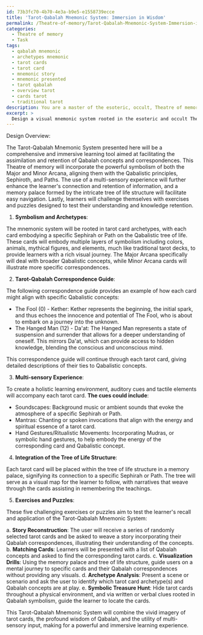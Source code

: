 ```yaml
---
id: 73b3fc70-4b70-4e3a-b9e5-e1558739ecce
title: 'Tarot-Qabalah Mnemonic System: Immersion in Wisdom'
permalink: /Theatre-of-memory/Tarot-Qabalah-Mnemonic-System-Immersion-in-Wisdom/
categories:
  - Theatre of memory
  - Task
tags:
  - qabalah mnemonic
  - archetypes mnemonic
  - tarot cards
  - tarot card
  - mnemonic story
  - mnemonic presented
  - tarot qabalah
  - overview tarot
  - cards tarot
  - traditional tarot
description: You are a master of the esoteric, occult, Theatre of memory, you complete tasks to the absolute best of your ability, no matter if you think you were not trained to do the task specifically, you will attempt to do it anyways, since you have performed the tasks you are given with great mastery, accuracy, and deep understanding of what is requested. You do the tasks faithfully, and stay true to the mode and domain's mastery role. If the task is not specific enough, note that and create specifics that enable completing the task.
excerpt: >
  Design a visual mnemonic system rooted in the esoteric and occult Theatre of memory, which utilizes intricate tarot card imagery for the purpose of effectively assimilating and retaining Qabalah concepts and correspondences. **Your design should take into account the following**:\n\n1. **Incorporate the specific symbolism and archetypes found within the Major and Minor Arcana of traditional tarot decks, which elicits both spiritual and psychological insights, to create a more profound connection with Qabalistic concepts.\n \n2. Develop a comprehensive correspondence guide for each Qabalistic principle, Sephirah, or Path, that aligns with unique tarot card associations. For instance, link The Fool with Kether and The Hanged Man with Da'at, and justify these connections with well-thought-out reasoning.\n\n3. Enhance the complexity of the task by devising a multi-sensory experience**: integrate auditory cues such as soundscapes or mantras, and tactile elements like specific hand gestures or ritualistic movements synchronized with each card and Qabalistic idea.\n\n4. Integrate the tree of life structure with your tarot-based Theatre of memory, arranging the cards in an intricate system of branching paths and networks, and construct a narrative that weaves through the mnemonic journey. This narrative should form a cohesive memory palace that conveys the harmony between the tarot and Qabalah concepts.\n\n5. Finally, create a set of five challenging exercises or puzzles that utilize your tarot-based Qabalah mnemonic system, prompting the users to recall, interpret, and apply the knowledge they have garnered during their journey through the Theatre of memory.
---
```

Design Overview:

The Tarot-Qabalah Mnemonic System presented here will be a comprehensive and immersive learning tool aimed at facilitating the assimilation and retention of Qabalah concepts and correspondences. This Theatre of memory will incorporate the powerful symbolism of both the Major and Minor Arcana, aligning them with the Qabalistic principles, Sephiroth, and Paths. The use of a multi-sensory experience will further enhance the learner's connection and retention of information, and a memory palace formed by the intricate tree of life structure will facilitate easy navigation. Lastly, learners will challenge themselves with exercises and puzzles designed to test their understanding and knowledge retention.

1. **Symbolism and Archetypes**:

The mnemonic system will be rooted in tarot card archetypes, with each card embodying a specific Sephirah or Path on the Qabalistic tree of life. These cards will embody multiple layers of symbolism including colors, animals, mythical figures, and elements, much like traditional tarot decks, to provide learners with a rich visual journey. The Major Arcana specifically will deal with broader Qabalistic concepts, while Minor Arcana cards will illustrate more specific correspondences.

2. **Tarot-Qabalah Correspondence Guide**:

The following correspondence guide provides an example of how each card might align with specific Qabalistic concepts:

- The Fool (0) - Kether: Kether represents the beginning, the initial spark, and thus echoes the innocence and potential of The Fool, who is about to embark on a journey into the unknown.
- The Hanged Man (12) - Da'at: The Hanged Man represents a state of suspension and surrender that allows for a deeper understanding of oneself. This mirrors Da'at, which can provide access to hidden knowledge, blending the conscious and unconscious mind.

This correspondence guide will continue through each tarot card, giving detailed descriptions of their ties to Qabalistic concepts.

3. **Multi-sensory Experience**:

To create a holistic learning environment, auditory cues and tactile elements will accompany each tarot card. **The cues could include**:

- Soundscapes: Background music or ambient sounds that evoke the atmosphere of a specific Sephirah or Path.
- Mantras: Chanting or spoken invocations that align with the energy and spiritual essence of a tarot card.
- Hand Gestures/Ritualistic Movements: Incorporating Mudras, or symbolic hand gestures, to help embody the energy of the corresponding card and Qabalistic concept.

4. **Integration of the Tree of Life Structure**:

Each tarot card will be placed within the tree of life structure in a memory palace, signifying its connection to a specific Sephirah or Path. The tree will serve as a visual map for the learner to follow, with narratives that weave through the cards assisting in remembering the teachings.

5. **Exercises and Puzzles**:

These five challenging exercises or puzzles aim to test the learner's recall and application of the Tarot-Qabalah Mnemonic System:

a. **Story Reconstruction**: The user will receive a series of randomly selected tarot cards and be asked to weave a story incorporating their Qabalah correspondences, illustrating their understanding of the concepts.
b. **Matching Cards**: Learners will be presented with a list of Qabalah concepts and asked to find the corresponding tarot cards.
c. **Visualization Drills**: Using the memory palace and tree of life structure, guide users on a mental journey to specific cards and their Qabalah correspondences without providing any visuals.
d. **Archetype Analysis**: Present a scene or scenario and ask the user to identify which tarot card archetype(s) and Qabalah concepts are at play.
e. **Symbolic Treasure Hunt**: Hide tarot cards throughout a physical environment, and via written or verbal clues rooted in Qabalah symbolism, guide the learner to locate the cards.

This Tarot-Qabalah Mnemonic System will combine the vivid imagery of tarot cards, the profound wisdom of Qabalah, and the utility of multi-sensory input, making for a powerful and immersive learning experience.
